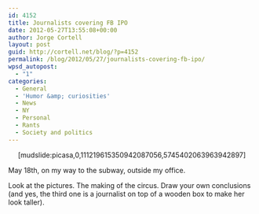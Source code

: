 ```yaml
---
id: 4152
title: Journalists covering FB IPO
date: 2012-05-27T13:55:08+00:00
author: Jorge Cortell
layout: post
guid: http://cortell.net/blog/?p=4152
permalink: /blog/2012/05/27/journalists-covering-fb-ipo/
wpsd_autopost:
  - "1"
categories:
  - General
  - 'Humor &amp; curiosities'
  - News
  - NY
  - Personal
  - Rants
  - Society and politics
---
```

<p style="text-align: center">
  [mudslide:picasa,0,111219615350942087056,5745402063963942897]
</p>

May 18th, on my way to the subway, outside my office.

Look at the pictures. The making of the circus. Draw your own conclusions (and yes, the third one is a journalist on top of a wooden box to make her look taller).